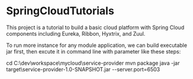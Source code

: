 # SpringCloudTutorials
This project is a tutorial to build a basic cloud platform with Spring Cloud components including Eureka, Ribbon, Hyxtrix, and Zuul.

To run more instance for any module application, we can build executable jar first, then excute it in command line with parameter like these steps:

cd C:\dev\workspace\mycloud\service-provider
mvn package
java -jar target\service-provider-1.0-SNAPSHOT.jar --server.port=6503
